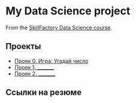 # My Data Science project

From the [SkillFactory Data Science course](https://skillfactory.ru/data-scientist-pro-mgu).

## Проекты

* [Проек 0. Игра: Угадай число](https://github.com/arahni/sf_data_saince/three/main/progect_0)
* [Проек 1. _______](______)
* [Проек 2. _______](______)

## Ссылки на резюме